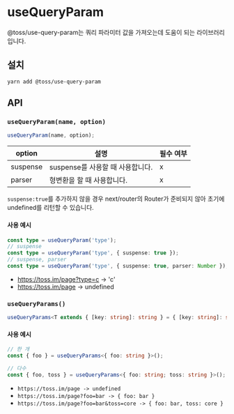 # useQueryParam

@toss/use-query-param는 쿼리 파라미터 값을 가져오는데 도움이 되는 라이브러리입니다.

## 설치

```shell
yarn add @toss/use-query-param
```

## API

### `useQueryParam(name, option)`

```typescript
useQueryParam(name, option);
```

| option   | 설명                             | 필수 여부 |
| -------- | -------------------------------- | --------- |
| suspense | suspense를 사용할 때 사용합니다. | x         |
| parser   | 형변환을 할 때 사용합니다.       | x         |

`suspense:true`를 추가하지 않을 경우 next/router의 Router가 준비되지 않아 초기에 undefined를 리턴할 수 있습니다.

#### 사용 예시

```typescript
const type = useQueryParam('type');
// suspense
const type = useQueryParam('type', { suspense: true });
// suspense, parser
const type = useQueryParam('type', { suspense: true, parser: Number });
```

- https://toss.im/page?type=c -> 'c'
- https://toss.im/page -> undefined

### `useQueryParams()`

```typescript
useQueryParams<T extends { [key: string]: string } = { [key: string]: string }>(): Partial<T>
```

#### 사용 예시

```typescript
// 한 개
const { foo } = useQueryParams<{ foo: string }>();

// 다수
const { foo, toss } = useQueryParams<{ foo: string; toss: string }>();
```

- `https://toss.im/page -> undefined`
- `https://toss.im/page?foo=bar -> { foo: bar }`
- `https://toss.im/page?foo=bar&toss=core -> { foo: bar, toss: core }`
